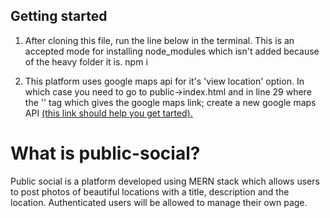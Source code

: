 ## Getting started
1. After cloning this file, run the line below in the terminal. This is an accepted mode for installing node_modules which isn't added because of the heavy folder it is.
    npm i 

2. This platform uses google maps api for it's 'view location' option. In which case you need to go to public->index.html and in line 29 where the '<src>' tag which gives the google maps link; create a new google maps API [(this link should help you get tarted).](https://developers.google.com/maps/get-started)

# What is public-social?

Public social is a platform developed using MERN stack which allows users to post photos of beautiful locations with a title, description and the         location.
Authenticated users will be allowed to manage their own page. 


